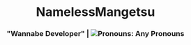<h1 align="center">
NamelessMangetsu
</h1>
<h3 align="center">"Wannabe Developer" | <img src="https://img.shields.io/endpoint?color=180421&style=flat-square&url=https%3A%2F%2Fpronoundb.org%2Fshields%2F6387cdf695ed6674fbc90e7a" alt="Pronouns: Any Pronouns"><h2>

